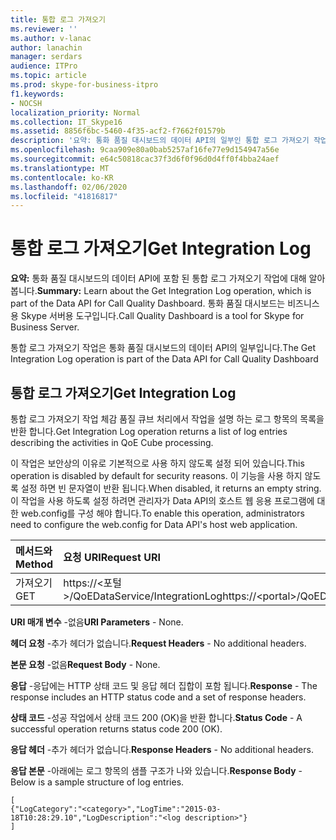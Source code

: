 ```yaml
---
title: 통합 로그 가져오기
ms.reviewer: ''
ms.author: v-lanac
author: lanachin
manager: serdars
audience: ITPro
ms.topic: article
ms.prod: skype-for-business-itpro
f1.keywords:
- NOCSH
localization_priority: Normal
ms.collection: IT_Skype16
ms.assetid: 8856f6bc-5460-4f35-acf2-f7662f01579b
description: '요약: 통화 품질 대시보드의 데이터 API의 일부인 통합 로그 가져오기 작업에 대해 알아봅니다. 통화 품질 대시보드는 비즈니스용 Skype 서버용 도구입니다.'
ms.openlocfilehash: 9caa909e80a0bab5257af16fe77e9d154947a56e
ms.sourcegitcommit: e64c50818cac37f3d6f0f96d0d4ff0f4bba24aef
ms.translationtype: MT
ms.contentlocale: ko-KR
ms.lasthandoff: 02/06/2020
ms.locfileid: "41816817"
---
```

# <a name="get-integration-log"></a><span data-ttu-id="87d14-104">통합 로그 가져오기</span><span class="sxs-lookup"><span data-stu-id="87d14-104">Get Integration Log</span></span>
 
<span data-ttu-id="87d14-105">**요약:** 통화 품질 대시보드의 데이터 API에 포함 된 통합 로그 가져오기 작업에 대해 알아봅니다.</span><span class="sxs-lookup"><span data-stu-id="87d14-105">**Summary:** Learn about the Get Integration Log operation, which is part of the Data API for Call Quality Dashboard.</span></span> <span data-ttu-id="87d14-106">통화 품질 대시보드는 비즈니스용 Skype 서버용 도구입니다.</span><span class="sxs-lookup"><span data-stu-id="87d14-106">Call Quality Dashboard is a tool for Skype for Business Server.</span></span>
  
<span data-ttu-id="87d14-107">통합 로그 가져오기 작업은 통화 품질 대시보드의 데이터 API의 일부입니다.</span><span class="sxs-lookup"><span data-stu-id="87d14-107">The Get Integration Log operation is part of the Data API for Call Quality Dashboard</span></span>
  
## <a name="get-integration-log"></a><span data-ttu-id="87d14-108">통합 로그 가져오기</span><span class="sxs-lookup"><span data-stu-id="87d14-108">Get Integration Log</span></span>

<span data-ttu-id="87d14-109">통합 로그 가져오기 작업 체감 품질 큐브 처리에서 작업을 설명 하는 로그 항목의 목록을 반환 합니다.</span><span class="sxs-lookup"><span data-stu-id="87d14-109">Get Integration Log operation returns a list of log entries describing the activities in QoE Cube processing.</span></span>
  
<span data-ttu-id="87d14-110">이 작업은 보안상의 이유로 기본적으로 사용 하지 않도록 설정 되어 있습니다.</span><span class="sxs-lookup"><span data-stu-id="87d14-110">This operation is disabled by default for security reasons.</span></span> <span data-ttu-id="87d14-111">이 기능을 사용 하지 않도록 설정 하면 빈 문자열이 반환 됩니다.</span><span class="sxs-lookup"><span data-stu-id="87d14-111">When disabled, it returns an empty string.</span></span> <span data-ttu-id="87d14-112">이 작업을 사용 하도록 설정 하려면 관리자가 Data API의 호스트 웹 응용 프로그램에 대 한 web.config를 구성 해야 합니다.</span><span class="sxs-lookup"><span data-stu-id="87d14-112">To enable this operation, administrators need to configure the web.config for Data API's host web application.</span></span>
  

|<span data-ttu-id="87d14-113">메서드와</span><span class="sxs-lookup"><span data-stu-id="87d14-113">Method</span></span>|<span data-ttu-id="87d14-114">**요청 URI**</span><span class="sxs-lookup"><span data-stu-id="87d14-114">**Request URI**</span></span>|<span data-ttu-id="87d14-115">**HTTP 버전**</span><span class="sxs-lookup"><span data-stu-id="87d14-115">**HTTP Version**</span></span>|
|:-----|:-----|:-----|
|<span data-ttu-id="87d14-116">가져오기</span><span class="sxs-lookup"><span data-stu-id="87d14-116">GET</span></span>  <br/> |<span data-ttu-id="87d14-117">https://\<포털\>/QoEDataService/IntegrationLog</span><span class="sxs-lookup"><span data-stu-id="87d14-117">https://\<portal\>/QoEDataService/IntegrationLog</span></span>  <br/> |<span data-ttu-id="87d14-118">HTTP/1.1</span><span class="sxs-lookup"><span data-stu-id="87d14-118">HTTP/1.1</span></span>  <br/> |
   
 <span data-ttu-id="87d14-119">**URI 매개 변수** -없음</span><span class="sxs-lookup"><span data-stu-id="87d14-119">**URI Parameters** - None.</span></span>
  
 <span data-ttu-id="87d14-120">**헤더 요청** -추가 헤더가 없습니다.</span><span class="sxs-lookup"><span data-stu-id="87d14-120">**Request Headers** - No additional headers.</span></span>
  
 <span data-ttu-id="87d14-121">**본문 요청** -없음</span><span class="sxs-lookup"><span data-stu-id="87d14-121">**Request Body** - None.</span></span>
  
 <span data-ttu-id="87d14-122">**응답** -응답에는 HTTP 상태 코드 및 응답 헤더 집합이 포함 됩니다.</span><span class="sxs-lookup"><span data-stu-id="87d14-122">**Response** - The response includes an HTTP status code and a set of response headers.</span></span>
  
 <span data-ttu-id="87d14-123">**상태 코드** -성공 작업에서 상태 코드 200 (OK)을 반환 합니다.</span><span class="sxs-lookup"><span data-stu-id="87d14-123">**Status Code** - A successful operation returns status code 200 (OK).</span></span>
  
 <span data-ttu-id="87d14-124">**응답 헤더** -추가 헤더가 없습니다.</span><span class="sxs-lookup"><span data-stu-id="87d14-124">**Response Headers** - No additional headers.</span></span>
  
 <span data-ttu-id="87d14-125">**응답 본문** -아래에는 로그 항목의 샘플 구조가 나와 있습니다.</span><span class="sxs-lookup"><span data-stu-id="87d14-125">**Response Body** - Below is a sample structure of log entries.</span></span>
  
```
[
{"LogCategory":"<category>","LogTime":"2015-03-18T10:28:29.10","LogDescription":"<log description>"}
]
```


